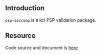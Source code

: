 ## Introduction

`psp-seccomp` is a kcl PSP validation package.

## Resource

Code source and document is [here](https://github.com/kcl-lang/artifacthub/tree/main/psp-seccomp)
